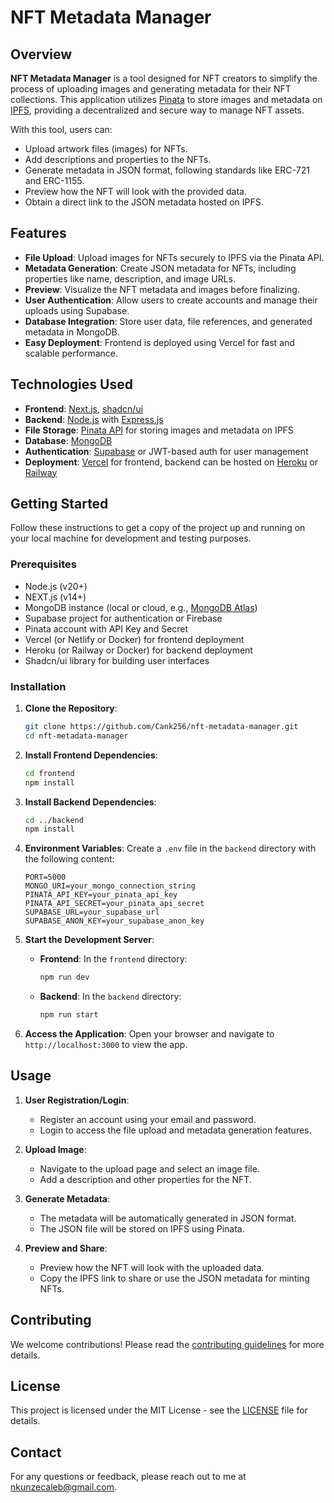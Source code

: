 
# NFT Metadata Manager

## Overview

**NFT Metadata Manager** is a tool designed for NFT creators to simplify the process of uploading images and generating metadata for their NFT collections. This application utilizes [Pinata](https://pinata.cloud/) to store images and metadata on [IPFS](https://ipfs.io/), providing a decentralized and secure way to manage NFT assets. 

With this tool, users can:
- Upload artwork files (images) for NFTs.
- Add descriptions and properties to the NFTs.
- Generate metadata in JSON format, following standards like ERC-721 and ERC-1155.
- Preview how the NFT will look with the provided data.
- Obtain a direct link to the JSON metadata hosted on IPFS.

## Features

- **File Upload**: Upload images for NFTs securely to IPFS via the Pinata API.
- **Metadata Generation**: Create JSON metadata for NFTs, including properties like name, description, and image URLs.
- **Preview**: Visualize the NFT metadata and images before finalizing.
- **User Authentication**: Allow users to create accounts and manage their uploads using Supabase.
- **Database Integration**: Store user data, file references, and generated metadata in MongoDB.
- **Easy Deployment**: Frontend is deployed using Vercel for fast and scalable performance.

## Technologies Used

- **Frontend**: [Next.js](https://nextjs.org/), [shadcn/ui](https://shadcn.dev/)
- **Backend**: [Node.js](https://nodejs.org/) with [Express.js](https://expressjs.com/)
- **File Storage**: [Pinata API](https://pinata.cloud/) for storing images and metadata on IPFS
- **Database**: [MongoDB](https://www.mongodb.com/)
- **Authentication**: [Supabase](https://supabase.com/) or JWT-based auth for user management
- **Deployment**: [Vercel](https://vercel.com/) for frontend, backend can be hosted on [Heroku](https://heroku.com/) or [Railway](https://railway.app/)

## Getting Started

Follow these instructions to get a copy of the project up and running on your local machine for development and testing purposes.

### Prerequisites

- Node.js (v20+)
- NEXT.js (v14+)
- MongoDB instance (local or cloud, e.g., [MongoDB Atlas](https://www.mongodb.com/cloud/atlas))
- Supabase project for authentication or Firebase
- Pinata account with API Key and Secret
- Vercel (or Netlify or Docker) for frontend deployment
- Heroku (or Railway or Docker) for backend deployment
- Shadcn/ui library for building user interfaces

### Installation

1. **Clone the Repository**:
   ```bash
   git clone https://github.com/Cank256/nft-metadata-manager.git
   cd nft-metadata-manager
   ```

2. **Install Frontend Dependencies**:
   ```bash
   cd frontend
   npm install
   ```

3. **Install Backend Dependencies**:
   ```bash
   cd ../backend
   npm install
   ```

4. **Environment Variables**:
   Create a `.env` file in the `backend` directory with the following content:
   ```env
   PORT=5000
   MONGO_URI=your_mongo_connection_string
   PINATA_API_KEY=your_pinata_api_key
   PINATA_API_SECRET=your_pinata_api_secret
   SUPABASE_URL=your_supabase_url
   SUPABASE_ANON_KEY=your_supabase_anon_key
   ```

5. **Start the Development Server**:
   - **Frontend**: In the `frontend` directory:
     ```bash
     npm run dev
     ```
   - **Backend**: In the `backend` directory:
     ```bash
     npm run start
     ```

6. **Access the Application**:
   Open your browser and navigate to `http://localhost:3000` to view the app.

## Usage

1. **User Registration/Login**:
   - Register an account using your email and password.
   - Login to access the file upload and metadata generation features.

2. **Upload Image**:
   - Navigate to the upload page and select an image file.
   - Add a description and other properties for the NFT.

3. **Generate Metadata**:
   - The metadata will be automatically generated in JSON format.
   - The JSON file will be stored on IPFS using Pinata.

4. **Preview and Share**:
   - Preview how the NFT will look with the uploaded data.
   - Copy the IPFS link to share or use the JSON metadata for minting NFTs.

## Contributing

We welcome contributions! Please read the [contributing guidelines](CONTRIBUTING.md) for more details.

## License

This project is licensed under the MIT License - see the [LICENSE](LICENSE) file for details.

## Contact

For any questions or feedback, please reach out to me at [nkunzecaleb@gmail.com](mailto:nkunzecaleb@gmail.com).
